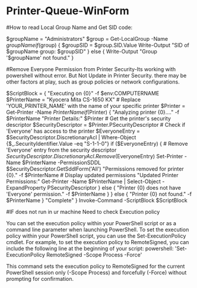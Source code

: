 # Printer-Queue-WinForm

#How to read Local Group Name and Get SID code: 

$groupName = "Administrators"
$group = Get-LocalGroup -Name $groupName
if ($group) {
    $groupSID = $group.SID.Value
    Write-Output "SID of $groupName group: $groupSID"
} else {
    Write-Output "Group '$groupName' not found."
}

#Remove Everyone Permission from Printer Security-Its working with powershell without error. But Not Update in Printer Security. there may be other factors at play, such as group policies or network configurations.

$ScriptBlock = {
     "Executing on {0}" -f $env:COMPUTERNAME
     $PrinterName = "Kyocera Mita CS-1650 KX"  # Replace 'YOUR_PRINTER_NAME' with the name of your specific printer
     $Printer = Get-Printer -Name $PrinterName
     if ($Printer) {
         "Analyzing printer {0}...." -f $PrinterName
         "Printer Details:"
         $Printer
         # Get the printer's security descriptor
         $SecurityDescriptor = $Printer.PSecurityDescriptor
         # Check if 'Everyone' has access to the printer
         $EveryoneEntry = $SecurityDescriptor.DiscretionaryAcl | Where-Object {$_.SecurityIdentifier.Value -eq "S-1-1-0"}
         if ($EveryoneEntry) {
             # Remove 'Everyone' entry from the security descriptor
             $SecurityDescriptor.DiscretionaryAcl.Remove($EveryoneEntry)
             Set-Printer -Name $PrinterName -PermissionSDDL $SecurityDescriptor.GetSddlForm('All')
             "Permissions removed for printer {0}." -f $PrinterName
             # Display updated permissions
             "Updated Printer Permissions:"
             Get-Printer -Name $PrinterName | Select-Object -ExpandProperty PSecurityDescriptor
         } else {
             "Printer {0} does not have 'Everyone' permission." -f $PrinterName
         }
     } else {
         "Printer {0} not found." -f $PrinterName
     }
     "Complete" } Invoke-Command -ScriptBlock $ScriptBlock

#IF does not run in ur machine Need to check Execution policy

You can set the execution policy within your PowerShell script or as a command line parameter when launching PowerShell. To set the execution policy within your PowerShell script, you can use the Set-ExecutionPolicy cmdlet. For example, to set the execution policy to RemoteSigned, you can include the following line at the beginning of your script:
powershell: 
'Set-ExecutionPolicy RemoteSigned -Scope Process -Force'

This command sets the execution policy to RemoteSigned for the current PowerShell session only (-Scope Process) and forcefully (-Force) without prompting for confirmation.
